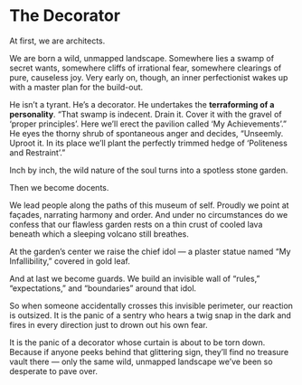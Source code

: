 # The Decorator

At first, we are architects.

We are born a wild, unmapped landscape. Somewhere lies a swamp of secret wants, somewhere cliffs of irrational fear, somewhere clearings of pure, causeless joy. Very early on, though, an inner perfectionist wakes up with a master plan for the build-out.

He isn’t a tyrant. He’s a decorator. He undertakes the **terraforming of a personality**. “That swamp is indecent. Drain it. Cover it with the gravel of ‘proper principles’. Here we’ll erect the pavilion called ‘My Achievements’.” He eyes the thorny shrub of spontaneous anger and decides, “Unseemly. Uproot it. In its place we’ll plant the perfectly trimmed hedge of ‘Politeness and Restraint’.”

Inch by inch, the wild nature of the soul turns into a spotless stone garden.

Then we become docents.

We lead people along the paths of this museum of self. Proudly we point at façades, narrating harmony and order. And under no circumstances do we confess that our flawless garden rests on a thin crust of cooled lava beneath which a sleeping volcano still breathes.

At the garden’s center we raise the chief idol — a plaster statue named “My Infallibility,” covered in gold leaf.

And at last we become guards. We build an invisible wall of “rules,” “expectations,” and “boundaries” around that idol.

So when someone accidentally crosses this invisible perimeter, our reaction is outsized. It is the panic of a sentry who hears a twig snap in the dark and fires in every direction just to drown out his own fear.

It is the panic of a decorator whose curtain is about to be torn down. Because if anyone peeks behind that glittering sign, they’ll find no treasure vault there — only the same wild, unmapped landscape we’ve been so desperate to pave over.
